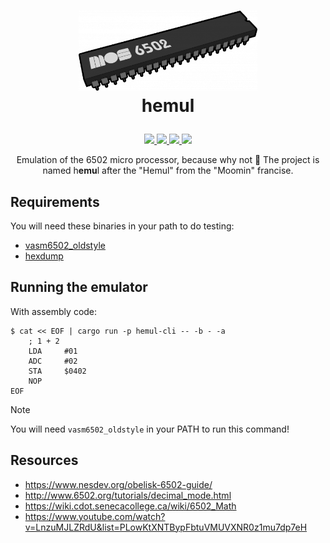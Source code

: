 <h1>
  <p align="center">
    <a href="https://github.com/gbbirkisson/hemul">
      <img src="https://raw.githubusercontent.com/gbbirkisson/hemul/main/logo.png" alt="Logo" height="128">
    </a>
    <br>hemul
  </p>
</h1>

<p align="center">
    <a href="https://github.com/gbbirkisson/hemul/commits/main">
        <img src="https://img.shields.io/github/last-commit/gbbirkisson/hemul/main">
    </a>
    <a href="https://github.com/gbbirkisson/hemul/actions/workflows/ci.yml">
        <img src="https://github.com/gbbirkisson/hemul/actions/workflows/ci.yml/badge.svg?branch=main">
    </a>
    <a href="https://codecov.io/github/gbbirkisson/hemul">
        <img src="https://codecov.io/github/gbbirkisson/hemul/branch/main/graph/badge.svg?token=GFZ3Y0Y2X6">
    </a>
    <a href="https://github.com/gbbirkisson/hemul/blob/main/LICENSE">
        <img src="https://img.shields.io/github/license/gbbirkisson/hemul">
    </a>
    <p align="center">
        Emulation of the 6502 micro processor, because why not 🤷 The project is named h<b>emu</b>l after the "Hemul" from the "Moomin" francise.
    </p>
</p>

## Requirements

You will need these binaries in your path to do testing:

- [vasm6502_oldstyle](http://www.compilers.de/vasm.html)
- [hexdump](https://man7.org/linux/man-pages/man1/hexdump.1.html)

## Running the emulator

With assembly code:

```console
$ cat << EOF | cargo run -p hemul-cli -- -b - -a
    ; 1 + 2
    LDA     #01
    ADC     #02
    STA     $0402
    NOP
EOF
```

> [!NOTE]
> You will need `vasm6502_oldstyle` in your PATH to run this command!

## Resources

- https://www.nesdev.org/obelisk-6502-guide/
- http://www.6502.org/tutorials/decimal_mode.html
- https://wiki.cdot.senecacollege.ca/wiki/6502_Math
- https://www.youtube.com/watch?v=LnzuMJLZRdU&list=PLowKtXNTBypFbtuVMUVXNR0z1mu7dp7eH
